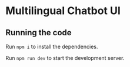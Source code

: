 
  # Multilingual Chatbot UI


  ## Running the code

  Run `npm i` to install the dependencies.

  Run `npm run dev` to start the development server.
  
